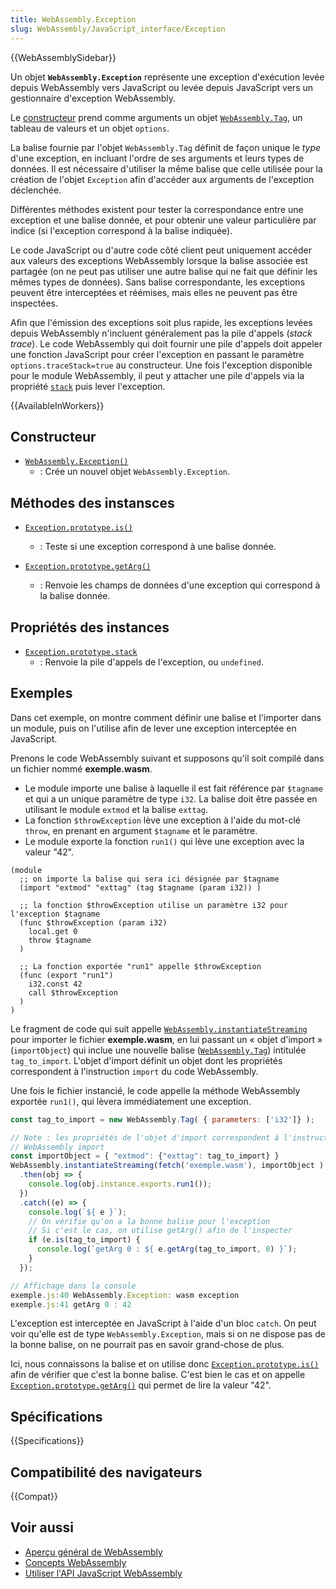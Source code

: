 ```yaml
---
title: WebAssembly.Exception
slug: WebAssembly/JavaScript_interface/Exception
---
```


{{WebAssemblySidebar}}

Un objet **`WebAssembly.Exception`** représente une exception d'exécution levée depuis WebAssembly vers JavaScript ou levée depuis JavaScript vers un gestionnaire d'exception WebAssembly.

Le [constructeur](/fr/docs/Web/JavaScript/Reference/Global_Objects/WebAssembly/Exception/Exception) prend comme arguments un objet [`WebAssembly.Tag`](/fr/docs/Web/JavaScript/Reference/Global_Objects/WebAssembly/Tag), un tableau de valeurs et un objet `options`.

La balise fournie par l'objet `WebAssembly.Tag` définit de façon unique le _type_ d'une exception, en incluant l'ordre de ses arguments et leurs types de données. Il est nécessaire d'utiliser la même balise que celle utilisée pour la création de l'objet `Exception` afin d'accéder aux arguments de l'exception déclenchée.

Différentes méthodes existent pour tester la correspondance entre une exception et une balise donnée, et pour obtenir une valeur particulière par indice (si l'exception correspond à la balise indiquée).

Le code JavaScript ou d'autre code côté client peut uniquement accéder aux valeurs des exceptions WebAssembly lorsque la balise associée est partagée (on ne peut pas utiliser une autre balise qui ne fait que définir les mêmes types de données). Sans balise correspondante, les exceptions peuvent être interceptées et réémises, mais elles ne peuvent pas être inspectées.

Afin que l'émission des exceptions soit plus rapide, les exceptions levées depuis WebAssembly n'incluent généralement pas la pile d'appels (<i lang="en">stack trace</i>). Le code WebAssembly qui doit fournir une pile d'appels doit appeler une fonction JavaScript pour créer l'exception en passant le paramètre `options.traceStack=true` au constructeur. Une fois l'exception disponible pour le module WebAssembly, il peut y attacher une pile d'appels via la propriété [`stack`](/fr/docs/Web/JavaScript/Reference/Global_Objects/WebAssembly/Exception/stack) puis lever l'exception.

{{AvailableInWorkers}}

## Constructeur

- [`WebAssembly.Exception()`](/fr/docs/Web/JavaScript/Reference/Global_Objects/WebAssembly/Exception/Exception)
  - : Crée un nouvel objet `WebAssembly.Exception`.

## Méthodes des instansces

- [`Exception.prototype.is()`](/fr/docs/Web/JavaScript/Reference/Global_Objects/WebAssembly/Exception/is)

  - : Teste si une exception correspond à une balise donnée.

- [`Exception.prototype.getArg()`](/fr/docs/Web/JavaScript/Reference/Global_Objects/WebAssembly/Exception/getArg)
  - : Renvoie les champs de données d'une exception qui correspond à la balise donnée.

## Propriétés des instances

- [`Exception.prototype.stack`](/fr/docs/Web/JavaScript/Reference/Global_Objects/WebAssembly/Exception/stack)
  - : Renvoie la pile d'appels de l'exception, ou `undefined`.

## Exemples

Dans cet exemple, on montre comment définir une balise et l'importer dans un module, puis on l'utilise afin de lever une exception interceptée en JavaScript.

Prenons le code WebAssembly suivant et supposons qu'il soit compilé dans un fichier nommé **exemple.wasm**.

- Le module importe une balise à laquelle il est fait référence par `$tagname` et qui a un unique paramètre de type `i32`. La balise doit être passée en utilisant le module `extmod` et la balise `exttag`.
- La fonction `$throwException` lève une exception à l'aide du mot-clé `throw`, en prenant en argument `$tagname` et le paramètre.
- Le module exporte la fonction `run1()` qui lève une exception avec la valeur "42".

```wasm
(module
  ;; on importe la balise qui sera ici désignée par $tagname
  (import "extmod" "exttag" (tag $tagname (param i32)) )

  ;; la fonction $throwException utilise un paramètre i32 pour l'exception $tagname
  (func $throwException (param i32)
    local.get 0
    throw $tagname
  )

  ;; La fonction exportée "run1" appelle $throwException
  (func (export "run1")
    i32.const 42
    call $throwException
  )
)
```

Le fragment de code qui suit appelle [`WebAssembly.instantiateStreaming`](/fr/docs/Web/JavaScript/Reference/Global_Objects/WebAssembly/instantiateStreaming) pour importer le fichier **exemple.wasm**, en lui passant un «&nbsp;objet d'import&nbsp;» (`importObject`) qui inclue une nouvelle balise ([`WebAssembly.Tag`](/fr/docs/Web/JavaScript/Reference/Global_Objects/WebAssembly/Tag)) intitulée `tag_to_import`. L'objet d'import définit un objet dont les propriétés correspondent à l'instruction `import` du code WebAssembly.

Une fois le fichier instancié, le code appelle la méthode WebAssembly exportée `run1()`, qui lèvera immédiatement une exception.

```js
const tag_to_import = new WebAssembly.Tag( { parameters: ['i32']} );

// Note : les propriétés de l'objet d'import correspondent à l'instruction
// WebAssembly import
const importObject = { "extmod": {"exttag": tag_to_import} }
WebAssembly.instantiateStreaming(fetch('exemple.wasm'), importObject )
  .then(obj => {
    console.log(obj.instance.exports.run1());
  })
  .catch((e) => {
    console.log(`${ e }`);
    // On vérifie qu'on a la bonne balise pour l'exception
    // Si c'est le cas, on utilise getArg() afin de l'inspecter
    if (e.is(tag_to_import) {
      console.log(`getArg 0 : ${ e.getArg(tag_to_import, 0) }`);
    }
  });

// Affichage dans la console
exemple.js:40 WebAssembly.Exception: wasm exception
exemple.js:41 getArg 0 : 42
```

L'exception est interceptée en JavaScript à l'aide d'un bloc `catch`. On peut voir qu'elle est de type `WebAssembly.Exception`, mais si on ne dispose pas de la bonne balise, on ne pourrait pas en savoir grand-chose de plus.

Ici, nous connaissons la balise et on utilise donc [`Exception.prototype.is()`](/fr/docs/Web/JavaScript/Reference/Global_Objects/WebAssembly/Exception/is) afin de vérifier que c'est la bonne balise. C'est bien le cas et on appelle [`Exception.prototype.getArg()`](/fr/docs/Web/JavaScript/Reference/Global_Objects/WebAssembly/Exception/getArg) qui permet de lire la valeur "42".

## Spécifications

{{Specifications}}

## Compatibilité des navigateurs

{{Compat}}

## Voir aussi

- [Aperçu général de WebAssembly](/fr/docs/WebAssembly)
- [Concepts WebAssembly](/fr/docs/WebAssembly/Concepts)
- [Utiliser l'API JavaScript WebAssembly](/fr/docs/WebAssembly/Using_the_JavaScript_API)
